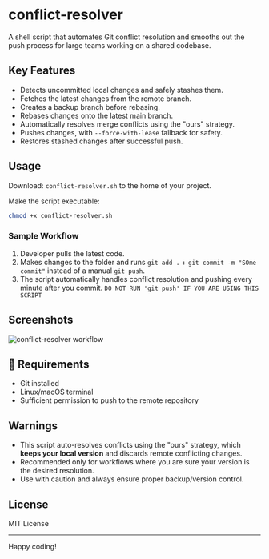 
# conflict-resolver

A shell script that automates Git conflict resolution and smooths out the push process for large teams working on a shared codebase.

## Key Features

- Detects uncommitted local changes and safely stashes them.
- Fetches the latest changes from the remote branch.
- Creates a backup branch before rebasing.
- Rebases changes onto the latest main branch.
- Automatically resolves merge conflicts using the "ours" strategy.
- Pushes changes, with `--force-with-lease` fallback for safety.
- Restores stashed changes after successful push.

## Usage

Download: `conflict-resolver.sh` to the home of your project.

Make the script executable:

```bash
chmod +x conflict-resolver.sh
```



### Sample Workflow

1. Developer pulls the latest code.
2. Makes changes to the folder and runs `git add .` + `git commit -m "SOme commit"` instead of a manual `git push`.
3. The script automatically handles conflict resolution and pushing every minute after you commit.
`DO NOT RUN 'git push' IF YOU ARE USING THIS SCRIPT`

## Screenshots

![conflict-resolver workflow](assets/conflict-resolver-diagram.png)

## 🧪 Requirements

- Git installed
- Linux/macOS terminal
- Sufficient permission to push to the remote repository

## Warnings

- This script auto-resolves conflicts using the "ours" strategy, which **keeps your local version** and discards remote conflicting changes.
- Recommended only for workflows where you are sure your version is the desired resolution.
- Use with caution and always ensure proper backup/version control.

## License

MIT License

---

Happy coding!